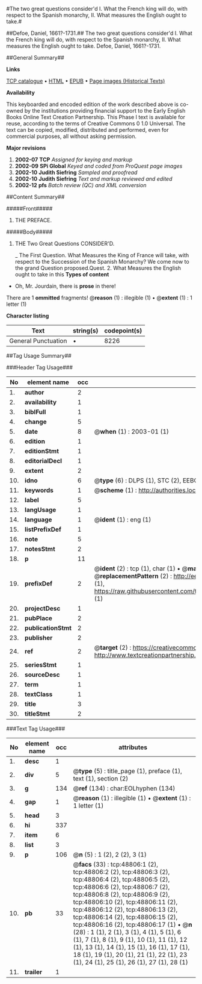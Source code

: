#The two great questions consider'd I. What the French king will do, with respect to the Spanish monarchy, II. What measures the English ought to take.#

##Defoe, Daniel, 1661?-1731.##
The two great questions consider'd I. What the French king will do, with respect to the Spanish monarchy, II. What measures the English ought to take.
Defoe, Daniel, 1661?-1731.

##General Summary##

**Links**

[TCP catalogue](http://www.ota.ox.ac.uk/tcp/)  • 
[HTML](http://tei.it.ox.ac.uk/tcp/Texts-HTML/free/A37/A37443.html)  • 
[EPUB](http://tei.it.ox.ac.uk/tcp/Texts-EPUB/free/A37/A37443.epub) • 
[Page images (Historical Texts)](https://data.historicaltexts.jisc.ac.uk/view?pubId=eebo-11768870e&pageId=eebo-11768870e-48806-1)

**Availability**

This keyboarded and encoded edition of the
	       work described above is co-owned by the institutions
	       providing financial support to the Early English Books
	       Online Text Creation Partnership. This Phase I text is
	       available for reuse, according to the terms of Creative
	       Commons 0 1.0 Universal. The text can be copied,
	       modified, distributed and performed, even for
	       commercial purposes, all without asking permission.

**Major revisions**

1. __2002-07__ __TCP__ *Assigned for keying and markup*
1. __2002-09__ __SPi Global__ *Keyed and coded from ProQuest page images*
1. __2002-10__ __Judith Siefring__ *Sampled and proofread*
1. __2002-10__ __Judith Siefring__ *Text and markup reviewed and edited*
1. __2002-12__ __pfs__ *Batch review (QC) and XML conversion*

##Content Summary##

#####Front#####

1. THE PREFACE.

#####Body#####

1. THE Two Great Questions CONSIDER'D.

    _ The First Question. What Measures the King of France will take, with respect to the Succession of the Spanish Monarchy?
We come now to the grand Question proposed.Quest. 2. What Measures the English ought to take in this
**Types of content**

  * Oh, Mr. Jourdain, there is **prose** in there!

There are 1 **ommitted** fragments! 
 @__reason__ (1) : illegible (1)  •  @__extent__ (1) : 1 letter (1)

**Character listing**


|Text|string(s)|codepoint(s)|
|---|---|---|
|General Punctuation|•|8226|

##Tag Usage Summary##

###Header Tag Usage###

|No|element name|occ|attributes|
|---|---|---|---|
|1.|__author__|2||
|2.|__availability__|1||
|3.|__biblFull__|1||
|4.|__change__|5||
|5.|__date__|8| @__when__ (1) : 2003-01 (1)|
|6.|__edition__|1||
|7.|__editionStmt__|1||
|8.|__editorialDecl__|1||
|9.|__extent__|2||
|10.|__idno__|6| @__type__ (6) : DLPS (1), STC (2), EEBO-CITATION (1), OCLC (1), VID (1)|
|11.|__keywords__|1| @__scheme__ (1) : http://authorities.loc.gov/ (1)|
|12.|__label__|5||
|13.|__langUsage__|1||
|14.|__language__|1| @__ident__ (1) : eng (1)|
|15.|__listPrefixDef__|1||
|16.|__note__|5||
|17.|__notesStmt__|2||
|18.|__p__|11||
|19.|__prefixDef__|2| @__ident__ (2) : tcp (1), char (1)  •  @__matchPattern__ (2) : ([0-9\-]+):([0-9IVX]+) (1), (.+) (1)  •  @__replacementPattern__ (2) : http://eebo.chadwyck.com/downloadtiff?vid=$1&page=$2 (1), https://raw.githubusercontent.com/textcreationpartnership/Texts/master/tcpchars.xml#$1 (1)|
|20.|__projectDesc__|1||
|21.|__pubPlace__|2||
|22.|__publicationStmt__|2||
|23.|__publisher__|2||
|24.|__ref__|2| @__target__ (2) : https://creativecommons.org/publicdomain/zero/1.0/ (1), http://www.textcreationpartnership.org/docs/. (1)|
|25.|__seriesStmt__|1||
|26.|__sourceDesc__|1||
|27.|__term__|1||
|28.|__textClass__|1||
|29.|__title__|3||
|30.|__titleStmt__|2||


###Text Tag Usage###

|No|element name|occ|attributes|
|---|---|---|---|
|1.|__desc__|1||
|2.|__div__|5| @__type__ (5) : title_page (1), preface (1), text (1), section (2)|
|3.|__g__|134| @__ref__ (134) : char:EOLhyphen (134)|
|4.|__gap__|1| @__reason__ (1) : illegible (1)  •  @__extent__ (1) : 1 letter (1)|
|5.|__head__|3||
|6.|__hi__|337||
|7.|__item__|6||
|8.|__list__|3||
|9.|__p__|106| @__n__ (5) : 1 (2), 2 (2), 3 (1)|
|10.|__pb__|33| @__facs__ (33) : tcp:48806:1 (2), tcp:48806:2 (2), tcp:48806:3 (2), tcp:48806:4 (2), tcp:48806:5 (2), tcp:48806:6 (2), tcp:48806:7 (2), tcp:48806:8 (2), tcp:48806:9 (2), tcp:48806:10 (2), tcp:48806:11 (2), tcp:48806:12 (2), tcp:48806:13 (2), tcp:48806:14 (2), tcp:48806:15 (2), tcp:48806:16 (2), tcp:48806:17 (1)  •  @__n__ (28) : 1 (1), 2 (1), 3 (1), 4 (1), 5 (1), 6 (1), 7 (1), 8 (1), 9 (1), 10 (1), 11 (1), 12 (1), 13 (1), 14 (1), 15 (1), 16 (1), 17 (1), 18 (1), 19 (1), 20 (1), 21 (1), 22 (1), 23 (1), 24 (1), 25 (1), 26 (1), 27 (1), 28 (1)|
|11.|__trailer__|1||
